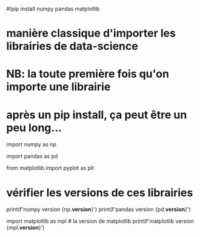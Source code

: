 











#!pip install numpy pandas matplotlib


# manière classique d'importer les librairies de data-science
# NB: la toute première fois qu'on importe une librairie 
# après un pip install, ça peut être un peu long...

import numpy as np


import pandas as pd


from matplotlib import pyplot as plt


# vérifier les versions de ces librairies

print(f'numpy version {np.__version__}')
print(f'pandas version {pd.__version__}')

import matplotlib as mpl # la version de matplotlib
print(f'matplotlib version {mpl.__version__}')



















































